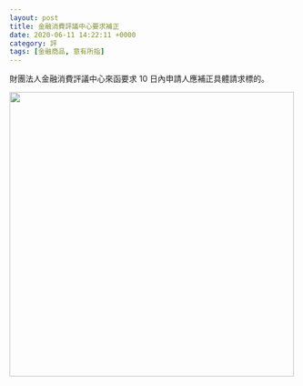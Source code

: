 ```yaml
---
layout: post
title: 金融消費評議中心要求補正
date: 2020-06-11 14:22:11 +0000
category: 評
tags: [金融商品, 意有所指]
---
```


財團法人金融消費評議中心來函要求 10 日內申請人應補正具體請求標的。

<!--more-->



<img src="https://doltegg.github.io/cathax/assets/img/2020/supplyment.jpg" style="width:500px"/>

